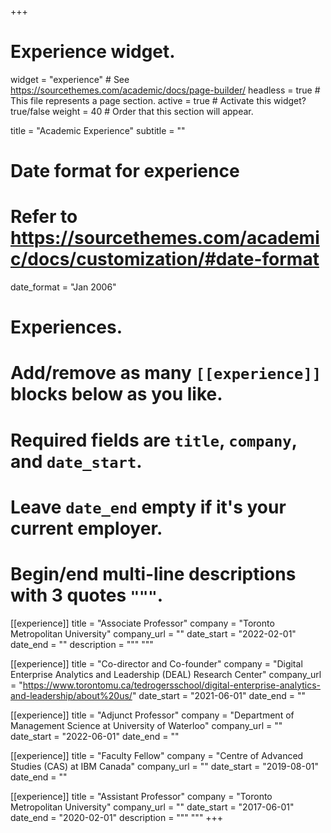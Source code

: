 +++
# Experience widget.
widget = "experience"  # See https://sourcethemes.com/academic/docs/page-builder/
headless = true  # This file represents a page section.
active = true  # Activate this widget? true/false
weight = 40  # Order that this section will appear.

title = "Academic Experience"
subtitle = ""

# Date format for experience
#   Refer to https://sourcethemes.com/academic/docs/customization/#date-format
date_format = "Jan 2006"

# Experiences.
#   Add/remove as many `[[experience]]` blocks below as you like.
#   Required fields are `title`, `company`, and `date_start`.
#   Leave `date_end` empty if it's your current employer.
#   Begin/end multi-line descriptions with 3 quotes `"""`.
[[experience]]
  title = "Associate Professor"
  company = "Toronto Metropolitan University"
  company_url = ""
  date_start = "2022-02-01"
  date_end = ""
  description = """
  """

[[experience]]
  title = "Co-director and Co-founder"
  company = "Digital Enterprise Analytics and Leadership (DEAL) Research Center"
  company_url = "https://www.torontomu.ca/tedrogersschool/digital-enterprise-analytics-and-leadership/about%20us/"
  date_start = "2021-06-01"
  date_end = ""

[[experience]]
  title = "Adjunct Professor"
  company = "Department of Management Science at University of Waterloo"
  company_url = ""
  date_start = "2022-06-01"
  date_end = ""

[[experience]]
  title = "Faculty Fellow"
  company = "Centre of Advanced Studies (CAS) at IBM Canada"
  company_url = ""
  date_start = "2019-08-01"
  date_end = ""  

[[experience]]
  title = "Assistant Professor"
  company = "Toronto Metropolitan University"
  company_url = ""
  date_start = "2017-06-01"
  date_end = "2020-02-01"
  description = """
  """
+++
